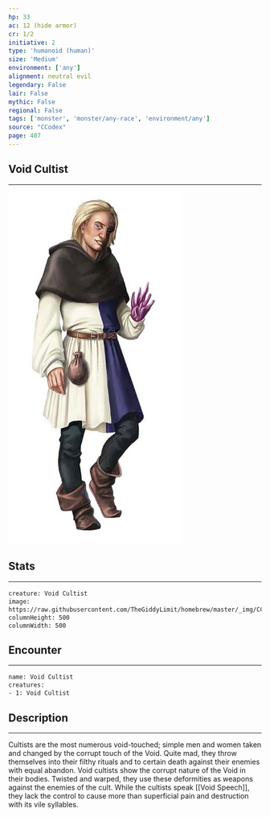 ```yaml
---
hp: 33
ac: 12 (hide armor)
cr: 1/2
initiative: 2
type: 'humanoid (human)'    
size: 'Medium'
environment: ['any']
alignment: neutral evil
legendary: False
lair: False
mythic: False
regional: False
tags: ['monster', 'monster/any-race', 'environment/any']
source: "CCodex"
page: 407
---
```


## Void Cultist
---

![|600](https://raw.githubusercontent.com/TheGiddyLimit/homebrew/master/_img/CCodex/Voidcultist.jpg)

## Stats
---

```statblock
creature: Void Cultist
image: https://raw.githubusercontent.com/TheGiddyLimit/homebrew/master/_img/CCodex/voidcultist_token.png
columnHeight: 500
columnWidth: 500
```

## Encounter
---

```encounter-table
name: Void Cultist
creatures:
- 1: Void Cultist
```

## Description
---
Cultists are the most numerous void-touched; simple men and women taken and changed by the corrupt touch of the Void. Quite mad, they throw themselves into their filthy rituals and to certain death against their enemies with equal abandon. Void cultists show the corrupt nature of the Void in their bodies. Twisted and warped, they use these deformities as weapons against the enemies of the cult. While the cultists speak [[Void Speech]], they lack the control to cause more than superficial pain and destruction with its vile syllables.





